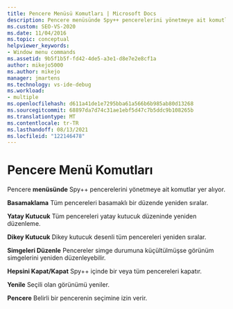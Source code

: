 ```yaml
---
title: Pencere Menüsü Komutları | Microsoft Docs
description: Pencere menüsünde Spy++ pencerelerini yönetmeye ait komutlar yer alıyor. Komut listesini ve her biri için kısa bir açıklama ekleyin.
ms.custom: SEO-VS-2020
ms.date: 11/04/2016
ms.topic: conceptual
helpviewer_keywords:
- Window menu commands
ms.assetid: 9b5f1b5f-fd42-4de5-a3e1-d8e7e2e8cf1a
author: mikejo5000
ms.author: mikejo
manager: jmartens
ms.technology: vs-ide-debug
ms.workload:
- multiple
ms.openlocfilehash: d611a41de1e7295bba61a566b6b985ab80d13268
ms.sourcegitcommit: 68897da7d74c31ae1ebf5d47c7b5ddc9b108265b
ms.translationtype: MT
ms.contentlocale: tr-TR
ms.lasthandoff: 08/13/2021
ms.locfileid: "122146478"
---
```

# <a name="window-menu-commands"></a>Pencere Menü Komutları
Pencere **menüsünde** Spy++ pencerelerini yönetmeye ait komutlar yer alıyor.

 **Basamaklama** Tüm pencereleri basamaklı bir düzende yeniden sıralar.

 **Yatay Kutucuk** Tüm pencereleri yatay kutucuk düzeninde yeniden düzenleme.

 **Dikey Kutucuk** Dikey kutucuk desenli tüm pencereleri yeniden sıralar.

 **Simgeleri Düzenle** Pencereler simge durumuna küçültülmüşse görünüm simgelerini yeniden düzenleyebilir.

 **Hepsini Kapat/Kapat** Spy++ içinde bir veya tüm pencereleri kapatır.

 **Yenile** Seçili olan görünümü yeniler.

 **Pencere** Belirli bir pencerenin seçimine izin verir.